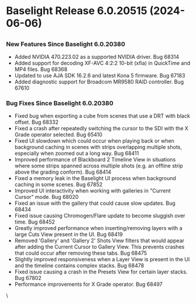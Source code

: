 # Baselight Release 6.0.20515 (2024-06-06)

##

### New Features Since Baselight 6.0.20380

* Added NVIDIA 470.223.02 as a supported NVIDIA driver. Bug 68314
* Added support for decoding XF-AVC 4:2:2 10-bit (xfia) in QuickTime and MP4 files. Bug 68368
* Updated to use AJA SDK 16.2.6 and latest Kona 5 firmware. Bug 67183
* Added diagnostic support for Broadcom MR9580 RAID controller. Bug 67610

### Bug Fixes Since Baselight 6.0.20380

* Fixed bug when exporting a cube from scenes that use a DRT with black offset. Bug 68332
* Fixed a crash after repeatedly switching the cursor to the SDI with the X Grade operator selected. Bug 65410
* Fixed UI slowdown which could occur when playing back or when background caching in scenes with strips overlapping multiple shots, especially when zoomed out a long way. Bug 68411
* Improved performance of Blackboard 2 Timeline View in situations where some strips spanned across multiple shots (e.g. an offline strip above the grading conform). Bug 68414
* Fixed a memory leak in the Baselight UI process when background caching in some scenes. Bug 67852
* Improved UI interactivity when working with galleries in "Current Cursor" mode. Bug 68020
* Fixed an issue with the gallery that could cause slow updates. Bug 68434
* Fixed issue causing Chromogen/Flare update to become sluggish over time. Bug 68452
* Greatly improved performance when inserting/removing layers with a large Cuts View present in the UI. Bug 68419
* Removed 'Gallery' and 'Gallery 2' Shots View filters that would appear after adding the Current Cursor to Gallery View. This prevents crashes that could occur after removing these tabs. Bug 68475
* Slightly improved responsiveness when a Layer View is present in the UI and the timeline contains complex stacks. Bug 68478
* Fixed issue causing a crash in the Presets View for certain layer stacks. Bug 67802
* Performance improvements for X Grade operator. Bug 68497

\
